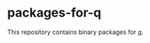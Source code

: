 packages-for-q
==============

This repository contains binary packages for [q](http://github.com/harelba/q).

